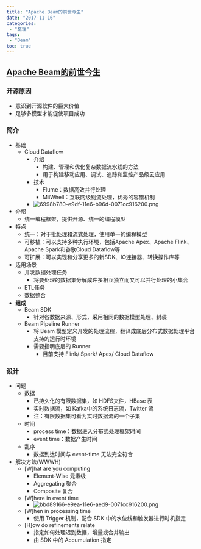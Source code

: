 ```yaml
---
title: "Apache.Beam的前世今生"
date: "2017-11-16"
categories:
 - "整理"
tags:
 - "Beam"
toc: true
---
```


## [Apache Beam的前世今生](https://mp.weixin.qq.com/s?__biz=MjM5MDE0Mjc4MA==&mid=2650995344&idx=1&sn=a3cfe5a7b300364aa63ade1672d360c2)

### 开源原因
- 意识到开源软件的巨大价值
- 足够多模型才能促使项目成功

### 简介
- 基础
    + Cloud Dataflow
        * 介绍
            - 构建、管理和优化复杂数据流水线的方法
            - 用于构建移动应用、调试、追踪和监控产品级云应用
        * 技术
            - Flume：数据高效并行处理
            - MilWhell：互联网级别流处理，优秀的容错机制
        * ![6998b780-e9df-11e6-b96d-0071cc916200.png](http://img.yqjdcyy.com/6998b780-e9df-11e6-b96d-0071cc916200.png)
- 介绍
    + 统一编程框架，提供开源、统一的编程模型
- 特点
    + 统一：对于批处理和流式处理，使用单一的编程模型
    + 可移植：可以支持多种执行环境，包括Apache Apex、Apache Flink、Apache Spark和谷歌Cloud Dataflow等
    + 可扩展：可以实现和分享更多的新SDK、IO连接器、转换操作库等
- 适用场景
    + 并发数据处理任务
        * 将要处理的数据集分解成许多相互独立而又可以并行处理的小集合
    + ETL任务
    + 数据整合
- **组成**
    + Beam SDK
        * 针对各数据来源、形式，采用相同的数据模型处理、封装
    + Beam Pipeline Runner
        * 将 Beam 模型定义开发的处理流程，翻译成底层分布式数据处理平台支持的运行时环境
        * 需要指明底层的 Runner
            - 目前支持 Flink/ Spark/ Apex/ Cloud Dataflow

### 设计
- 问题
    + 数据
        * 已持久化的有限数据集，如 HDFS文件，HBase 表
        * 实时数据流，如 Kafka中的系统日志流，Twitter 流
        * 注：有限数据集可看为实时数据流的一个子集
    + 时间
        * process time：数据进入分布式处理框架时间
        * event time：数据产生时间
    + 乱序
        * 数据到达时间与 event-time 无法完全符合
- 解决方法(WWWH)
    + [W]hat are you computing
        * Element-Wise    元素级
        * Aggregating     聚合
        * Composite        复合
    + [W]here in event time
        * ![bbd89166-e9ea-11e6-aed9-0071cc916200.png](http://img.yqjdcyy.com/bbd89166-e9ea-11e6-aed9-0071cc916200.png)
    + [W]hen in processing time
        * 使用 Trigger 机制，配合 SDK 中的水位线和触发器进行时机指定
    + [H]ow do refinements relate
        * 指定如何处理迟到数据，增量或合并输出
        * 由 SDK 中的 Accumulation 指定
